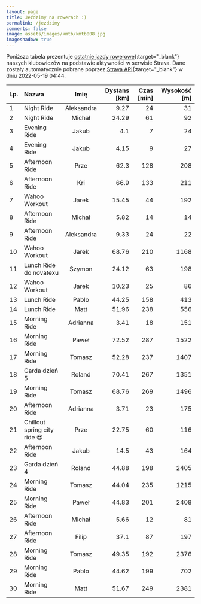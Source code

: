 ```yaml
---
layout: page
title: Jeździmy na rowerach :)
permalink: /jezdzimy
comments: false
image: assets/images/kmtb/kmtb008.jpg
imageshadow: true
---
```


Poniższa tabela prezentuje [ostatnie jazdy rowerowe](https://www.strava.com/clubs/336381){:target="_blank"} naszych klubowiczów na podstawie aktywności w serwisie Strava. Dane zostały automatycznie pobrane poprzez [Strava API](https://developers.strava.com/docs/reference/#api-Clubs-getClubActivitiesById){:target="_blank"} w dniu 2022-05-19 04:44.

Lp. | Nazwa | Imię | Dystans [km] | Czas [min] | Wysokość [m]
:--- | :--- | :---: | ---: | ---: | ---:
1|Night Ride|Aleksandra|9.27|24|31
2|Night Ride|Michał|24.29|61|92
3|Evening Ride|Jakub|4.1|7|24
4|Evening Ride|Jakub|4.15|9|27
5|Afternoon Ride|Prze|62.3|128|208
6|Afternoon Ride|Kri|66.9|133|211
7|Wahoo Workout|Jarek|15.45|44|192
8|Afternoon Ride|Michał|5.82|14|14
9|Afternoon Ride|Aleksandra|9.33|24|22
10|Wahoo Workout|Jarek|68.76|210|1168
11|Lunch Ride do novatexu |Szymon|24.12|63|198
12|Wahoo Workout|Jarek|10.23|25|86
13|Lunch Ride|Pablo|44.25|158|413
14|Lunch Ride|Matt|51.96|238|556
15|Morning Ride|Adrianna|3.41|18|151
16|Morning Ride |Paweł|72.52|287|1522
17|Morning Ride|Tomasz|52.28|237|1407
18|Garda dzień 5|Roland|70.41|267|1351
19|Morning Ride|Tomasz|68.76|269|1496
20|Afternoon Ride|Adrianna|3.71|23|175
21|Chillout spring city ride 😎|Prze|22.75|60|116
22|Afternoon Ride|Jakub|14.5|43|164
23|Garda dzień 4|Roland|44.88|198|2405
24|Morning Ride|Tomasz|44.04|235|1215
25|Morning Ride |Paweł|44.83|201|2408
26|Afternoon Ride|Michał|5.66|12|81
27|Afternoon Ride|Filip|37.1|87|197
28|Morning Ride|Tomasz|49.35|192|2376
29|Morning Ride|Pablo|44.62|199|702
30|Morning Ride|Matt|51.67|249|2381
